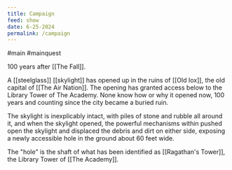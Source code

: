 ```yaml
---
title: Campaign
feed: show
date: 6-25-2024
permalink: /campaign
---
```



#main #mainquest

100 years after [[The Fall]].

A [[steelglass]] [[skylight]] has opened up in the ruins of [[Old Iox]], the old capital of [[The Air Nation]]. The opening has granted access below to the Library Tower of The Academy. None know how or why it opened now, 100 years and counting since the city became a buried ruin.

The skylight is inexplicably intact, with piles of stone and rubble all around it, and when the skylight opened, the powerful mechanisms within pushed open the skylight and displaced the debris and dirt on either side, exposing a newly accessible hole in the ground about 60 feet wide.

The "hole" is the shaft of what has been identified as [[Ragathan's Tower]], the Library Tower of [[The Academy]]. 